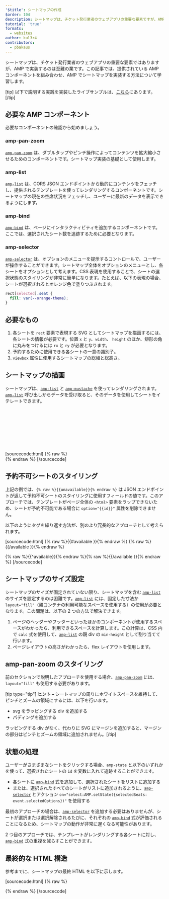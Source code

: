 ```yaml
---
'$title': シートマップの作成
$order: 104
description: シートマップは、チケット発行業者のウェブアプリの重要な要素ですが、AMP で実装するのは困難です。AMP でシートマップを実装する方法につい学習します。
tutorial: 'true'
formats:
  - websites
author: kul3r4
contributors:
  - pbakaus
---
```


シートマップは、チケット発行業者のウェブアプリの重要な要素ではありますが、AMP で実装するのは至難の業です。この記事では、提供されている AMP コンポーネントを組み合わせ、AMP でシートマップを実装する方法について学習します。

[tip] 以下で説明する実践を実装したライブサンプルは、[こちら](../../../documentation/examples/documentation/SeatMap.html)にあります。 [/tip]

## 必要な AMP コンポーネント

必要なコンポーネントの確認から始めましょう。

### amp-pan-zoom

[`amp-pan-zoom`](../../../documentation/components/reference/amp-pan-zoom.md) は、ダブルタップやピンチ操作によってコンテンツを拡大縮小させるためのコンポーネントです。シートマップ実装の基礎として使用します。

### amp-list

[`amp-list`](../../../documentation/components/reference/amp-list.md) は、CORS JSON エンドポイントから動的にコンテンツをフェッチし、提供されるテンプレートを使ってレンダリングするコンポーネントです。シートマップの現在の空席状況をフェッチし、ユーザーに最新のデータを表示できるようにします。

### amp-bind

[`amp-bind`](../../../documentation/components/reference/amp-bind.md) は、ページにインタラクティビティを追加するコンポーネントです。ここでは、選択されたシート数を追跡するために必要となります。

### amp-selector

[`amp-selector`](../../../documentation/components/reference/amp-selector.md) は、オプションのメニューを提示するコントロールで、ユーザーが操作することができます。シートマップ全体をオプションのメニューとし、各シートをオプションとして考えます。CSS 表現を使用することで、シートの選択状態のスタイリングが非常に簡単になります。たとえば、以下の表現の場合、シートが選択されるとオレンジ色で塗りつぶされます。

```css
rect[selected].seat {
  fill: var(--orange-theme);
}
```

## 必要なもの

1. 各シートを `rect` 要素で表現する SVG としてシートマップを描画するには、各シートの情報が必要です。位置 `x` と `y`、`width`、 `height` のほか、矩形の角に丸みをつけるには `rx` と `ry` が必要となります。
2. 予約するために使用できる各シートの一意の識別子。
3. `viewbox` 属性に使用するシートマップの総幅と総高さ。

## シートマップの描画

シートマップは、[`amp-list`](../../../documentation/components/reference/amp-list.md) と [`amp-mustache`](../../../documentation/components/reference/amp-mustache.md) を使ってレンダリングされます。[`amp-list`](../../../documentation/components/reference/amp-list.md) 呼び出しからデータを受け取ると、そのデータを使用してシートをイテレートできます。

[sourcecode:html]
{% raw %}<svg preserveAspectRatio="xMidYMin slice" viewBox="0 0 {{width}} {{height}}">
{{#seats}}
<rect option="{{id}}" role="button" tabindex="0" class="seat {{unavailable}}" x="{{x}}" y="{{y}}" width="{{width}}" height="{{height}}" rx="{{rx}}" ry="{{ry}}"/>
{{/seats}}
</svg>{% endraw %}
[/sourcecode]

## 予約不可シートのスタイリング

上記の例では、`{% raw %}{{unavailable}}{% endraw %}` は JSON エンドポイントが返して予約不可シートのスタイリングに使用すフィールドの値です。このアプローチでは、テンプレートがページ全体の `<html>` 要素をラップできないため、シートが予約不可能である場合に `option="{{id}}"` 属性を削除できません。

以下のようにタグを繰り返す方法が、別のより冗長的なアプローチとして考えられます。

[sourcecode:html]
{% raw %}{{#available }}{% endraw %}
<rect option="{{id}}" role="button" tabindex="0" class="seat" x="{{x}}" y="{{y}}" width="{{width}}" height="{{height}}" rx="{{rx}}" ry="{{ry}}"/>{% raw %}{{/available }}{% endraw %}

{% raw %}{{^available}}{% endraw %}<rect role="button" tabindex="0" class="seat unavailable" x="{{x}}" y="{{y}}" width="{{width}}" height="{{height}}" rx="{{rx}}" ry="{{ry}}"/>{% raw %}{{/available }}{% endraw %}
[/sourcecode]

## シートマップのサイズ設定

シートマップのサイズが固定されていない限り、シートマップを含む [`amp-list`](../../../documentation/components/reference/amp-list.md) のサイズを設定するのは困難です。[`amp-list`](../../../documentation/components/reference/amp-list.md) には、固定した寸法か `layout="fill"`（親コンテナの利用可能なスペースを使用する）の使用が必要となります。この問題は、以下の 2 つの方法で解決できます。

1. ページのヘッダーやフッターといったほかのコンポーネントが使用するスペースがわかったら、利用できるスペースを計算します。この計算は、CSS 内で `calc` 式を使用して、[`amp-list`](../../../documentation/components/reference/amp-list.md) の親 div の `min-height` として割り当てて行います。
2. ページレイアウトの高さがわかったら、flex レイアウトを使用します。

## amp-pan-zoom のスタイリング

前のセクションで説明したアプローチを使用する場合、[`amp-pan-zoom`](../../../documentation/components/reference/amp-pan-zoom.md) には、`layout="fill"` も使用する必要があります。

[tip type="tip"] **ヒント –** シートマップの周りにホワイトスペースを維持して、ピンチとズームの領域にするには、以下を行います。

- svg をラッピングする div を追加する
- パディングを追加する

ラッピングする div がなく、代わりに SVG にマージンを追加すると、マージンの部分はピンチとズームの領域に追加されません。[/tip]

## 状態の処理

ユーザーがさまざまなシートをクリックする場合、`amp-state` と以下のいずれかを使って、選択されたシートの `id` を変数に入れて追跡することができます。

- 各シートに [`amp-bind`](../../../documentation/components/reference/amp-bind.md) 式を追加して、選択されたシートをリストに追加する
- または、選択されたすべてのシートがリストに追加されるように、[`amp-selector`](../../../documentation/components/reference/amp-selector.md) とアクション `on="select:AMP.setState({selectedSeats: event.selectedOptions})"` を使用する

最初のアプローチの場合は、[`amp-selector`](../../../documentation/components/reference/amp-selector.md) を追加する必要はありませんが、シートが選択または選択解除されるたびに、それぞれの [`amp-bind`](../../../documentation/components/reference/amp-bind.md) 式が評価されることになるため、シートマップの動作が非常に遅くなる可能性があります。

2 つ目のアプローチでは、テンプレートがレンダリングする各シートに対し、[`amp-bind`](../../../documentation/components/reference/amp-bind.md) 式の重複を減らすことができます。

## 最終的な HTML 構造

参考までに、シートマップの最終 HTML を以下に示します。

[sourcecode:html]
{% raw %}<div class="seatmap-container">
<amp-list layout="fill" src="/json/seats.json" binding="no" items="." single-item noloading>
<template type="amp-mustache">
<amp-pan-zoom layout="fill" class="seatmap">
<amp-selector multiple on="select:AMP.setState({
          selectedSeats: event.selectedOptions
        })" layout="fill">
<div class="svg-container">
<svg preserveAspectRatio="xMidYMin slice" viewBox="0 0 {{width}} {{height}}">
{{#seats}}
<rect option="{{id}}" role="button"
               tabindex="0" class="seat {{unavailable}}"
              x="{{x}}" y="{{y}}"
              width="{{width}}" height="{{height}}"
              rx="{{rx}}" ry="{{ry}}"/>
{{/seats}}
</svg>
</div>
</amp-selector>
</amp-pan-zoom>
</template>
</amp-list>

</div>{% endraw %}
[/sourcecode]
